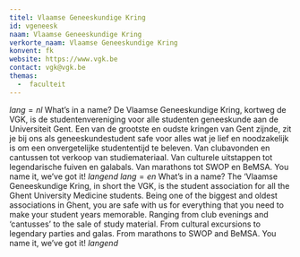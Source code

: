```yaml
---
titel: Vlaamse Geneeskundige Kring
id: vgeneesk
naam: Vlaamse Geneeskundige Kring
verkorte_naam: Vlaamse Geneeskundige Kring
konvent: fk
website: https://www.vgk.be
contact: vgk@vgk.be
themas:
  -  faculteit
---
```

$lang=nl$ 
What’s in a name? De Vlaamse Geneeskundige Kring, kortweg de VGK, is de studentenvereniging voor alle studenten geneeskunde aan de Universiteit Gent. Een van de grootste en oudste kringen van Gent zijnde, zit je bij ons als geneeskundestudent safe voor alles wat je lief en noodzakelijk is om een onvergetelijke studententijd te beleven. Van clubavonden en cantussen tot verkoop van studiemateriaal. Van culturele uitstappen tot legendarische fuiven en galabals. Van marathons tot SWOP en BeMSA. You name it, we’ve got it! 
$langend$ 
$lang=en$ 
What’s in a name? The ‘Vlaamse Geneeskundige Kring, in short the VGK, is the student association for all the Ghent University Medicine students. Being one of the biggest and oldest associations in Ghent, you are safe with us for everything that you need to make your student years memorable. Ranging from club evenings and ‘cantusses’ to the sale of study material. From cultural excursions to legendary parties and galas. From marathons to SWOP and BeMSA. You name it, we’ve got it! 
$langend$
